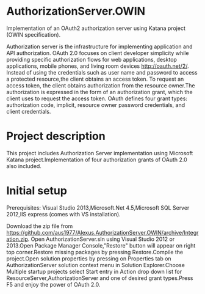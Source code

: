 AuthorizationServer.OWIN
===============================

Implementation of an OAuth2 authorization server using Katana project (OWIN specification).

Authorization server is the infrastructure for implementing application and API authorization.
OAuth 2.0 focuses on client developer simplicity while providing specific authorization flows for web
applications, desktop applications, mobile phones, and living room devices http://oauth.net/2/.
Instead of using the credentials such as user name and password to access a protected resource,the client obtains an access token.
To request an access token, the client obtains authorization from the resource owner.The authorization is expressed in the form of an
authorization grant, which the client uses to request the access
token.  OAuth defines four grant types: authorization code, implicit,
resource owner password credentials, and client credentials.

Project description
===================
This project includes Authorization Server implementation using Microsoft Katana project.Implementation of four authorization grants of OAuth 2.0 also included.


Initial setup
=============
Prerequisites:
Visual Studio 2013,Microsoft.Net 4.5,Microsoft SQL Server 2012,IIS express (comes with VS installation).

Download the zip file from https://github.com/aus1977/Alexus.AuthorizationServer.OWIN/archive/Integration.zip.
Open AuthorizationServer.sln using Visual Studio 2012 or 2013.Open Package Manager Console,"Restore" button will appear on right top corner.Restore missing packages by pressing Restore.Compile the project.Open solution properties 
by pressing on Properties tab on AuthorizationServer solution context menu in Solution Explorer.Choose Multiple startup projects
select Start entry in Action drop down list for ResourceServer,AuthorizationServer and one of desired grant types.Press F5 and enjoy the power of OAuth 2.0.
